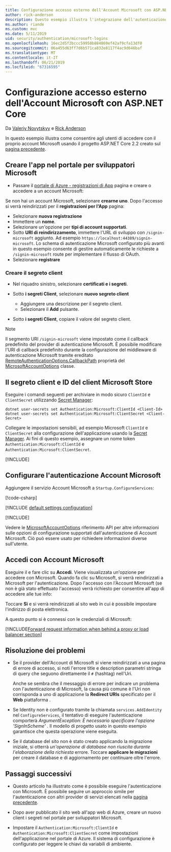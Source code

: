 ```yaml
---
title: Configurazione accesso esterno dell'Account Microsoft con ASP.NET Core
author: rick-anderson
description: Questo esempio illustra l'integrazione dell'autenticazione di Microsoft account utente in un'app ASP.NET Core esistente.
ms.author: riande
ms.custom: mvc
ms.date: 5/11/2019
uid: security/authentication/microsoft-logins
ms.openlocfilehash: 16ec2d5f2bccc59958b884869ef42af9cfa13df0
ms.sourcegitcommit: 06a455d63ff7d6b571ca832e8117f4ac9d646baf
ms.translationtype: MT
ms.contentlocale: it-IT
ms.lasthandoff: 06/21/2019
ms.locfileid: "67316595"
---
```

# <a name="microsoft-account-external-login-setup-with-aspnet-core"></a>Configurazione accesso esterno dell'Account Microsoft con ASP.NET Core

Da [Valeriy Novytskyy](https://github.com/01binary) e [Rick Anderson](https://twitter.com/RickAndMSFT)

In questo esempio illustra come consentire agli utenti di accedere con il proprio account Microsoft usando il progetto ASP.NET Core 2.2 creato sul [pagina precedente](xref:security/authentication/social/index).

## <a name="create-the-app-in-microsoft-developer-portal"></a>Creare l'app nel portale per sviluppatori Microsoft

* Passare il [portale di Azure - registrazioni di App](https://go.microsoft.com/fwlink/?linkid=2083908) pagina e creare o accedere a un account Microsoft:

Se non hai un account Microsoft, selezionare **crearne uno**. Dopo l'accesso si verrà reindirizzati per il **registrazioni per l'App** pagina:

* Selezionare **nuova registrazione**
* Immettere un **nome**.
* Selezionare un'opzione per **tipi di account supportati**.  <!-- Accounts for any org work with MS domain accounts. Most folks probably want the last option, personal MS accounts -->
* Sotto **URI di reindirizzamento**, immettere l'URL di sviluppo con `/signin-microsoft` aggiunto. Ad esempio `https://localhost:44389/signin-microsoft`. Lo schema di autenticazione Microsoft configurato più avanti in questo esempio consente di gestire automaticamente le richieste a `/signin-microsoft` route per implementare il flusso di OAuth.
* Selezionare **registrare**

### <a name="create-client-secret"></a>Creare il segreto client

* Nel riquadro sinistro, selezionare **certificati e i segreti**.
* Sotto **i segreti Client**, selezionare **nuovo segreto client**

  * Aggiungere una descrizione per il segreto client.
  * Selezionare il **Add** pulsante.

* Sotto **i segreti Client**, copiare il valore del segreto client.

> [!NOTE]
> Il segmento URI `/signin-microsoft` viene impostato come il callback predefinito del provider di autenticazione Microsoft. È possibile modificare l'URI di callback predefinito durante la configurazione del middleware di autenticazione Microsoft tramite ereditato [RemoteAuthenticationOptions.CallbackPath](/dotnet/api/microsoft.aspnetcore.authentication.remoteauthenticationoptions.callbackpath) proprietà del [MicrosoftAccountOptions](/dotnet/api/microsoft.aspnetcore.authentication.microsoftaccount.microsoftaccountoptions) classe.

## <a name="store-the-microsoft-client-id-and-client-secret"></a>Il segreto client e ID del client Microsoft Store

Eseguire i comandi seguenti per archiviare in modo sicuro `ClientId` e `ClientSecret` utilizzando [Secret Manager](xref:security/app-secrets):

```console
dotnet user-secrets set Authentication:Microsoft:ClientId <Client-Id>
dotnet user-secrets set Authentication:Microsoft:ClientSecret <Client-Secret>
```

Collegare le impostazioni sensibili, ad esempio Microsoft `ClientId` e `ClientSecret` alla configurazione dell'applicazione usando la [Secret Manager](xref:security/app-secrets). Ai fini di questo esempio, assegnare un nome token `Authentication:Microsoft:ClientId` e `Authentication:Microsoft:ClientSecret`.

[!INCLUDE[](~/includes/environmentVarableColon.md)]

## <a name="configure-microsoft-account-authentication"></a>Configurare l'autenticazione Account Microsoft

Aggiungere il servizio Account Microsoft a `Startup.ConfigureServices`:

[!code-csharp[](~/security/authentication/social/social-code/StartupMS.cs?name=snippet&highlight=10-14)]

[!INCLUDE [default settings configuration](includes/default-settings.md)]

[!INCLUDE[](includes/chain-auth-providers.md)]

Vedere le [MicrosoftAccountOptions](/dotnet/api/microsoft.aspnetcore.builder.microsoftaccountoptions) riferimento API per altre informazioni sulle opzioni di configurazione supportati dall'autenticazione di Account Microsoft. Ciò può essere usato per richiedere informazioni diverse sull'utente.

## <a name="sign-in-with-microsoft-account"></a>Accedi con Account Microsoft

Eseguire il e fare clic su **Accedi**. Viene visualizzata un'opzione per accedere con Microsoft. Quando fa clic su Microsoft, si verrà reindirizzati a Microsoft per l'autenticazione. Dopo l'accesso con l'Account Microsoft (se non è già stato effettuato l'accesso) verrà richiesto per consentire all'app di accedere alle tue info:

Toccare **Sì** e si verrà reindirizzati al sito web in cui è possibile impostare l'indirizzo di posta elettronica.

A questo punto si è connessi con le credenziali di Microsoft:

[!INCLUDE[Forward request information when behind a proxy or load balancer section](includes/forwarded-headers-middleware.md)]

## <a name="troubleshooting"></a>Risoluzione dei problemi

* Se il provider dell'Account di Microsoft si viene reindirizzati a una pagina di errore di accesso, si noti l'errore title e description parametri stringa di query che seguono direttamente il `#` (hashtag) nell'Uri.

  Anche se sembra che il messaggio di errore per indicare un problema con l'autenticazione di Microsoft, la causa più comune è l'Uri non corrisponda a uno di applicazione la **Redirect URIs** specificato per il **Web** piattaforma .
* Se Identity non è configurato tramite la chiamata `services.AddIdentity` nel `ConfigureServices`, il tentativo di eseguire l'autenticazione comporterà *ArgumentException: È necessario specificare l'opzione 'SignInScheme'* . Il modello di progetto usato in questo esempio garantisce che questa operazione viene eseguita.
* Se il database del sito non è stato creato applicando la migrazione iniziale, si otterrà *un'operazione di database non riuscita durante l'elaborazione della richiesta* errore. Toccare **applicare le migrazioni** per creare il database e di aggiornamento per continuare oltre l'errore.

## <a name="next-steps"></a>Passaggi successivi

* Questo articolo ha illustrato come è possibile eseguire l'autenticazione con Microsoft. È possibile seguire un approccio simile per l'autenticazione con altri provider di servizi elencati nella [pagina precedente](xref:security/authentication/social/index).

* Dopo aver pubblicato il sito web all'app web di Azure, creare un nuovo client i segreti nel portale per sviluppatori Microsoft.

* Impostare il `Authentication:Microsoft:ClientId` e `Authentication:Microsoft:ClientSecret` come impostazioni dell'applicazione nel portale di Azure. Il sistema di configurazione è configurato per leggere le chiavi da variabili di ambiente.